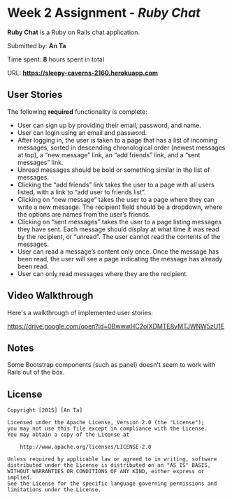 # Week 2 Assignment - *Ruby Chat*

**Ruby Chat** is a Ruby on Rails chat application.

Submitted by: **An Ta**

Time spent: **8** hours spent in total

URL: **https://sleepy-caverns-2160.herokuapp.com**

## User Stories

The following **required** functionality is complete:

* User can sign up by providing their email, password, and name.
* User can login using an email and password.
* After logging in, the user is taken to a page that has a list of incoming messages, sorted in descending chronological order (newest messages at top), a “new message” link, an “add friends” link, and a “sent messages” link.
* Unread messages should be bold or something similar in the list of messages.
* Clicking the “add friends” link takes the user to a page with all users listed, with a link to “add user to friends list”.
* Clicking on “new message” takes the user to a page where they can write a new mesasge. The recipient field should be a dropdown, where the options are names from the user’s friends.
* Clicking on “sent messages” takes the user to a page listing messages they have sent. Each message should display at what time it was read by the recipient, or “unread”. The user cannot read the contents of the messages.
* User can read a message’s content only once. Once the message has been read, the user will see a page indicating the message has already been read.
* User can only read messages where they are the recipient.

## Video Walkthrough 

Here's a walkthrough of implemented user stories:

https://drive.google.com/open?id=0BwwwHC2oIXDMTE8yMTJWNW5zU1E

## Notes

Some Bootstrap components (such as panel) doesn't seem to work with Rails out of the box.

## License

    Copyright [2015] [An Ta]

    Licensed under the Apache License, Version 2.0 (the "License");
    you may not use this file except in compliance with the License.
    You may obtain a copy of the License at

        http://www.apache.org/licenses/LICENSE-2.0

    Unless required by applicable law or agreed to in writing, software
    distributed under the License is distributed on an "AS IS" BASIS,
    WITHOUT WARRANTIES OR CONDITIONS OF ANY KIND, either express or implied.
    See the License for the specific language governing permissions and
    limitations under the License.
